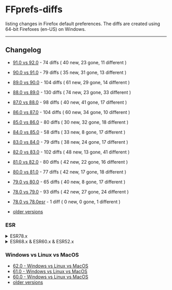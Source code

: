 # FFprefs-diffs
listing changes in Firefox default preferences. The diffs are created using 64-bit Firefoxes (en-US) on Windows.

___

## Changelog

* [91.0 vs 92.0](https://github.com/earthlng/FFprefs-diffs/blob/master/diffs/9x/diff-v91.0-vs-v92.0.log.js "91.0 vs 92.0") - 74 diffs ( 40 new, 23 gone, 11 different )

* [90.0 vs 91.0](https://github.com/earthlng/FFprefs-diffs/blob/master/diffs/9x/diff-v90.0-vs-v91.0.log.js "90.0 vs 91.0") - 79 diffs ( 35 new, 31 gone, 13 different )

* [89.0 vs 90.0](https://github.com/earthlng/FFprefs-diffs/blob/master/diffs/9x/diff-v89.0-vs-v90.0.log.js "89.0 vs 90.0") - 104 diffs ( 61 new, 29 gone, 14 different )

* [88.0 vs 89.0](https://github.com/earthlng/FFprefs-diffs/blob/master/diffs/8x/diff-v88.0-vs-v89.0.log.js "88.0 vs 89.0") - 130 diffs ( 74 new, 23 gone, 33 different )

* [87.0 vs 88.0](https://github.com/earthlng/FFprefs-diffs/blob/master/diffs/8x/diff-v87.0-vs-v88.0.log.js "87.0 vs 88.0") - 98 diffs ( 40 new, 41 gone, 17 different )

* [86.0 vs 87.0](https://github.com/earthlng/FFprefs-diffs/blob/master/diffs/8x/diff-v86.0-vs-v87.0.log.js "86.0 vs 87.0") - 104 diffs ( 60 new, 34 gone, 10 different )
 
* [85.0 vs 86.0](https://github.com/earthlng/FFprefs-diffs/blob/master/diffs/8x/diff-v85.0-vs-v86.0.log.js "85.0 vs 86.0") - 80 diffs ( 30 new, 32 gone, 18 different )

* [84.0 vs 85.0](https://github.com/earthlng/FFprefs-diffs/blob/master/diffs/8x/diff-v84.0-vs-v85.0.log.js "84.0 vs 85.0") - 58 diffs ( 33 new, 8 gone, 17 different )

* [83.0 vs 84.0](https://github.com/earthlng/FFprefs-diffs/blob/master/diffs/8x/diff-v83.0-vs-v84.0.log.js "83.0 vs 84.0") - 79 diffs ( 38 new, 24 gone, 17 different )

* [82.0 vs 83.0](https://github.com/earthlng/FFprefs-diffs/blob/master/diffs/8x/diff-v82.0-vs-v83.0.log.js "82.0 vs 83.0") - 102 diffs ( 48 new, 13 gone, 41 different )

* [81.0 vs 82.0](https://github.com/earthlng/FFprefs-diffs/blob/master/diffs/8x/diff-v81.0-vs-v82.0.log.js "81.0 vs 82.0") - 80 diffs ( 42 new, 22 gone, 16 different )

* [80.0 vs 81.0](https://github.com/earthlng/FFprefs-diffs/blob/master/diffs/8x/diff-v80.0-vs-v81.0.log.js "80.0 vs 81.0") - 77 diffs ( 42 new, 17 gone, 18 different )

* [79.0 vs 80.0](https://github.com/earthlng/FFprefs-diffs/blob/master/diffs/8x/diff-v79.0-vs-v80.0.log.js "79.0 vs 80.0") - 65 diffs ( 40 new, 8 gone, 17 different )

* [78.0 vs 79.0](https://github.com/earthlng/FFprefs-diffs/blob/master/diffs/7x/diff-v78.0-vs-v79.0.log.js "78.0 vs 79.0") - 93 diffs ( 42 new, 27 gone, 24 different )

* [78.0 vs 78.0esr](https://github.com/earthlng/FFprefs-diffs/blob/master/diffs/7x/diff-v78.0-vs-v78.0esr.log.js "78.0 vs 78.0 ESR") - 1 diff ( 0 new, 0 gone, 1 different )

* [older versions](https://github.com/earthlng/FFprefs-diffs/tree/master/diffs)


### ESR

<details><summary>ESR78.x</summary><p>

* 78.11.0esr vs 78.12.0esr - no changes

* 78.10.0esr vs 78.11.0esr - no changes

* [78.9.0esr vs 78.10.0esr](https://github.com/earthlng/FFprefs-diffs/blob/master/diffs/ESR/diff-v78.9.0esr-vs-v78.10.0esr.log.js "78.9.0esr vs 78.10.0esr") - 1 diff ( 1 new, 0 gone, 0 different )

* 78.8.0esr vs 78.9.0esr - no changes

* [78.7.0esr vs 78.8.0esr](https://github.com/earthlng/FFprefs-diffs/blob/master/diffs/ESR/diff-v78.7.0esr-vs-v78.8.0esr.log.js "78.7.0esr vs 78.8.0esr") - 3 diffs ( 1 new, 0 gone, 2 different )

* 78.6.0esr vs 78.7.0esr - no changes

* [78.5.0esr vs 78.6.0esr](https://github.com/earthlng/FFprefs-diffs/blob/master/diffs/ESR/diff-v78.5.0esr-vs-v78.6.0esr.log.js "78.5.0esr vs 78.6.0esr") - 1 diff ( 0 new, 0 gone, 1 different )

* [78.4.0esr vs 78.5.0esr](https://github.com/earthlng/FFprefs-diffs/blob/master/diffs/ESR/diff-v78.4.0esr-vs-v78.5.0esr.log.js "78.4.0esr vs 78.5.0esr") - 1 diff ( 1 new, 0 gone, 0 different )

* 78.3.0esr vs 78.4.0esr - no changes

* 78.2.0esr vs 78.3.0esr - no changes

* [78.1.0esr vs 78.2.0esr](https://github.com/earthlng/FFprefs-diffs/blob/master/diffs/ESR/diff-v78.1.0esr-vs-v78.2.0esr.log.js "78.1.0esr vs 78.2.0esr") - 4 diffs ( 1 new, 0 gone, 3 different )

* [78.0esr vs 78.1.0esr](https://github.com/earthlng/FFprefs-diffs/blob/master/diffs/ESR/diff-v78.0esr-vs-v78.1.0esr.log.js "78.0esr vs 78.1.0esr") - 6 diffs ( 3 new, 2 gone, 1 different )

* [68.12.0esr vs 78.0esr](https://github.com/earthlng/FFprefs-diffs/blob/master/diffs/ESR/diff-v68.12.0esr-vs-v78.0esr.log.js "68.12.0esr vs 78.0esr") - 1093 diffs ( 762 new, 214 gone, 117 different )

</p></details>

<details><summary>ESR68.x & ESR60.x & ESR52.x</summary><p>

* 68.11.0esr vs 68.12.0esr - no changes

* 68.10.0esr vs 68.11.0esr - no changes

* 68.9.0esr vs 68.10.0esr - no changes

* 68.8.0esr vs 68.9.0esr - no changes

* [68.7.0esr vs 68.8.0esr](https://github.com/earthlng/FFprefs-diffs/blob/master/diffs/ESR/diff-v68.7.0esr-vs-v68.8.0esr.log.js "68.7.0esr vs 68.8.0esr") - 1 diff ( 0 new, 0 gone, 1 different )

* 68.6.0esr vs 68.7.0esr - no changes

* 68.5.0esr vs 68.6.0esr - no changes

* 68.4.0esr vs 68.5.0esr - no changes

* [68.3.0esr vs 68.4.0esr](https://github.com/earthlng/FFprefs-diffs/blob/master/diffs/ESR/diff-v68.3.0esr-vs-v68.4.0esr.log.js "68.3.0esr vs 68.4.0esr") - 2 diffs ( 1 new, 0 gone, 1 different )

* [68.2.0esr vs 68.3.0esr](https://github.com/earthlng/FFprefs-diffs/blob/master/diffs/ESR/diff-v68.2.0esr-vs-v68.3.0esr.log.js "68.2.0esr vs 68.3.0esr") - 2 diffs ( 0 new, 0 gone, 2 different )

* 68.1.0esr vs 68.2.0esr - no changes

* [68.0esr vs 68.1.0esr](https://github.com/earthlng/FFprefs-diffs/blob/master/diffs/ESR/diff-v68.0esr-vs-v68.1.0esr.log.js "68.0esr vs 68.1.0esr") - 8 diffs ( 7 new, 0 gone, 1 different )

* [60.9.0esr vs 68.0esr](https://github.com/earthlng/FFprefs-diffs/blob/master/diffs/ESR/diff-v60.9.0esr-vs-v68.0esr-full.log.js "60.9.0esr vs 68.0esr") - 1083 diffs ( 675 new, 328 gone, 80 different )

**ESR60.x**

* 60.8.0esr vs 60.9.0esr - no changes

* [60.7.0esr vs 60.8.0esr](https://github.com/earthlng/FFprefs-diffs/blob/master/diffs/ESR/diff-v60.7.0esr-vs-v60.8.0esr.log.js "60.7.0esr vs 60.8.0esr") - 13 diffs ( 1 new, 12 gone, 0 different )

* 60.6.0esr vs 60.7.0esr - no changes

* [60.5.0esr vs 60.6.0esr](https://github.com/earthlng/FFprefs-diffs/blob/master/diffs/ESR/diff-v60.5.0esr-vs-v60.6.0esr.log.js "60.5.0esr vs 60.6.0esr") - 8 diffs ( 1 new, 0 gone, 7 different )

* 60.4.0esr vs 60.5.0esr - no changes

* 60.3.0esr vs 60.4.0esr - no changes

* 60.2.0esr vs 60.3.0esr - no changes

* 60.1.0esr vs 60.2.0esr - no changes

* [60.0esr vs 60.1.0esr](https://github.com/earthlng/FFprefs-diffs/blob/master/diffs/ESR/diff-v60.0esr-vs-v60.1.0esr.log.js "60.0esr vs 60.1.0esr") - 3 diffs ( 0 new, 1 gone, 2 different )

* [52.9.0esr vs 60.0esr](https://github.com/earthlng/FFprefs-diffs/blob/master/diffs/ESR/diff-v52.9.0esr-vs-v60.0esr.log.js "52.9.0esr vs 60.0esr") - 1203 diffs ( 674 new, 322 gone, 207 different )

**ESR52.x**

* 52.8.0esr vs 52.9.0esr - no changes

* 52.7.0esr vs 52.8.0esr - no changes

* [52.6.0esr vs 52.7.0esr](https://github.com/earthlng/FFprefs-diffs/blob/master/diffs/ESR/diff-v52.6.0esr-vs-v52.7.0esr.log.js "52.6.0esr vs 52.7.0esr") - 2 diffs ( 0 new, 1 gone, 1 different )

* [52.5.0esr vs 52.6.0esr](https://github.com/earthlng/FFprefs-diffs/blob/master/diffs/ESR/diff-v52.5.0esr-vs-v52.6.0esr.log.js "52.5.0esr vs 52.6.0esr") - 5 diffs ( 1 new, 1 gone, 3 different )

* 52.4.0esr vs 52.5.0esr - no changes

* 52.3.0esr vs 52.4.0esr - no changes

* [52.2.0esr vs 52.3.0esr](https://github.com/earthlng/FFprefs-diffs/blob/master/diffs/ESR/diff-v52.2.0esr-vs-v52.3.0esr.log.js "52.2.0esr vs 52.3.0esr") - 1 diff ( 0 new, 0 gone, 1 different )

* [52.1.0esr vs 52.2.0esr](https://github.com/earthlng/FFprefs-diffs/blob/master/diffs/ESR/diff-v52.1.0esr-vs-v52.2.0esr.log.js "52.1.0esr vs 52.2.0esr") - 3 diffs ( 3 new, 0 gone, 0 different )
  
* [52.0esr vs 52.1.0esr](https://github.com/earthlng/FFprefs-diffs/blob/master/diffs/ESR/diff-v52.0esr-vs-v52.1.0esr.log.js "52.0esr vs 52.1.0esr") - 2 diffs ( 0 new, 0 gone, 2 different )

</p></details>

### Windows vs Linux vs MacOS

* [62.0 - Windows vs Linux vs MacOS](https://earthlng.github.io/FFprefs-diffs/Firefox-v62.0.html)
* [61.0 - Windows vs Linux vs MacOS](https://earthlng.github.io/FFprefs-diffs/Firefox-v61.0.html)
* [60.0 - Windows vs Linux vs MacOS](https://earthlng.github.io/FFprefs-diffs/Firefox-v60.0.html)
* [older versions](https://earthlng.github.io/FFprefs-diffs/index.html)

